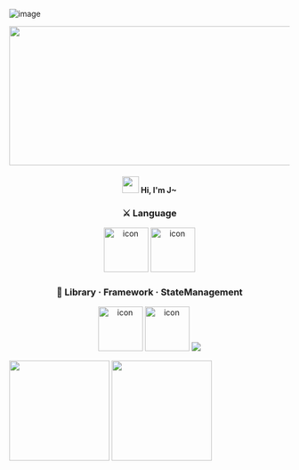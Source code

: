 ![image](https://github.com/user-attachments/assets/f4fd27d5-cafe-4893-8963-34e940696ac0)<div align="center">
 <img src="https://ionic.io/blog/wp-content/uploads/2019/02/typescript-in-react.png" style="width:700px; height:250px;"/>

 <h4><img src="https://raw.githubusercontent.com/aemmadi/aemmadi/master/wave.gif" width="30px"> Hi, I'm J~<h4>

 <p>      
  <h3>⚔️ Language</h3>

  <img alt= "icon" wide="80" height="80" src ="https://techstack-generator.vercel.app/js-icon.svg">
  <img alt= "icon" wide="80" height="80" src ="https://techstack-generator.vercel.app/ts-icon.svg">

 <h3>🔨 Library · Framework · StateManagement</h3>

 <img alt="icon" wide="80" height="80" src="https://techstack-generator.vercel.app/react-icon.svg">
 <img alt="icon" wide="80" height="80" src="https://techstack-generator.vercel.app/next-icon.svg">

  <img src="https://wakatime.com/badge/user/fd0095d7-2c93-49bc-9e72-8b046b1f6dcc.svg" />
 </p>
</div>
      
               
<p>
 <img height="180em" src="https://github-readme-stats.vercel.app/api?username=JHKIMS&show_icons=true&theme=algolia" />
 <img height="180em" src="https://github-readme-stats.vercel.app/api/top-langs/?username=JHKIMS&layout=compact&theme=nord" />
</p>
